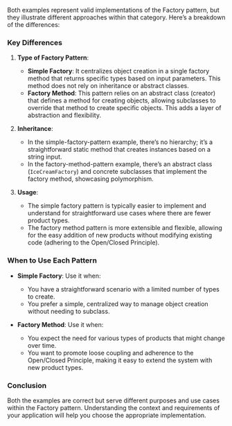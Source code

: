 Both examples represent valid implementations of the Factory pattern, but they illustrate different approaches within that category. Here’s a breakdown of the differences:

### Key Differences

1. **Type of Factory Pattern**:

   - **Simple Factory**: It centralizes object creation in a single factory method that returns specific types based on input parameters. This method does not rely on inheritance or abstract classes.
   - **Factory Method**: This pattern relies on an abstract class (creator) that defines a method for creating objects, allowing subclasses to override that method to create specific objects. This adds a layer of abstraction and flexibility.

2. **Inheritance**:

   - In the simple-factory-pattern example, there’s no hierarchy; it’s a straightforward static method that creates instances based on a string input.
   - In the factory-method-pattern example, there’s an abstract class (`IceCreamFactory`) and concrete subclasses that implement the factory method, showcasing polymorphism.

3. **Usage**:
   - The simple factory pattern is typically easier to implement and understand for straightforward use cases where there are fewer product types.
   - The factory method pattern is more extensible and flexible, allowing for the easy addition of new products without modifying existing code (adhering to the Open/Closed Principle).

### When to Use Each Pattern

- **Simple Factory**: Use it when:

  - You have a straightforward scenario with a limited number of types to create.
  - You prefer a simple, centralized way to manage object creation without needing to subclass.

- **Factory Method**: Use it when:
  - You expect the need for various types of products that might change over time.
  - You want to promote loose coupling and adherence to the Open/Closed Principle, making it easy to extend the system with new product types.

### Conclusion

Both the examples are correct but serve different purposes and use cases within the Factory pattern. Understanding the context and requirements of your application will help you choose the appropriate implementation.
